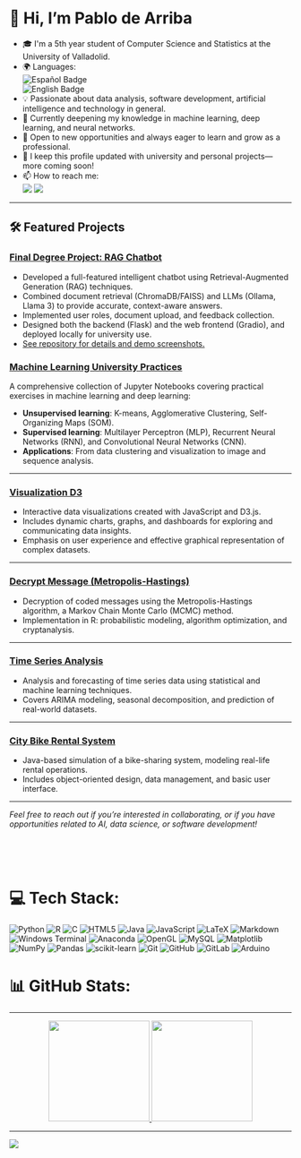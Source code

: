 # 👋 Hi, I’m Pablo de Arriba

- 🎓 I'm a 5th year student of Computer Science and Statistics at the University of Valladolid.
- 🌍 Languages:  
  ![Español Badge](https://img.shields.io/badge/Espa%C3%B1ol-eb4308)  
  ![English Badge](https://img.shields.io/badge/English-083ceb)
- 💡 Passionate about data analysis, software development, artificial intelligence and technology in general.
- 🤖 Currently deepening my knowledge in machine learning, deep learning, and neural networks.
- 🚀 Open to new opportunities and always eager to learn and grow as a professional.
- 💼 I keep this profile updated with university and personal projects—more coming soon!
- 📫 How to reach me:  
  <a href="mailto:pdearriba.mendizabal@gmail.com"><img src="https://img.shields.io/badge/-Gmail-%23333?style=for-the-badge&logo=gmail&logoColor=white"></a>
  <a href="https://www.linkedin.com/in/pablo-de-arriba-mendizábal-594632333" target="_blank"><img src="https://img.shields.io/badge/-LinkedIn-%230077B5?style=for-the-badge&logo=linkedin&logoColor=white"></a>

---

## 🛠️ Featured Projects

### [Final Degree Project: RAG Chatbot](https://github.com/pablo79d8/tfg-chatbot-rag)
- Developed a full-featured intelligent chatbot using Retrieval-Augmented Generation (RAG) techniques.
- Combined document retrieval (ChromaDB/FAISS) and LLMs (Ollama, Llama 3) to provide accurate, context-aware answers.
- Implemented user roles, document upload, and feedback collection.
- Designed both the backend (Flask) and the web frontend (Gradio), and deployed locally for university use.
- [See repository for details and demo screenshots.](https://github.com/pablo79d8/tfg-chatbot-rag)


### [Machine Learning University Practices](https://github.com/pablo79d8/machine-learning-university-practices)
A comprehensive collection of Jupyter Notebooks covering practical exercises in machine learning and deep learning:
- **Unsupervised learning**: K-means, Agglomerative Clustering, Self-Organizing Maps (SOM).
- **Supervised learning**: Multilayer Perceptron (MLP), Recurrent Neural Networks (RNN), and Convolutional Neural Networks (CNN).
- **Applications**: From data clustering and visualization to image and sequence analysis.  

---

### [Visualization D3](https://github.com/pablo79d8/Visualization-D3)
- Interactive data visualizations created with JavaScript and D3.js.
- Includes dynamic charts, graphs, and dashboards for exploring and communicating data insights.
- Emphasis on user experience and effective graphical representation of complex datasets.

---

### [Decrypt Message (Metropolis-Hastings)](https://github.com/pablo79d8/MCMC-decoding)
- Decryption of coded messages using the Metropolis-Hastings algorithm, a Markov Chain Monte Carlo (MCMC) method.
- Implementation in R: probabilistic modeling, algorithm optimization, and cryptanalysis.

---

### [Time Series Analysis](https://github.com/pablo79d8/Time-Series-Analysis)
- Analysis and forecasting of time series data using statistical and machine learning techniques.
- Covers ARIMA modeling, seasonal decomposition, and prediction of real-world datasets.

---

### [City Bike Rental System](https://github.com/pablo79d8/CityBike)
- Java-based simulation of a bike-sharing system, modeling real-life rental operations.
- Includes object-oriented design, data management, and basic user interface.

---

*Feel free to reach out if you’re interested in collaborating, or if you have opportunities related to AI, data science, or software development!*


<br><br><br>

# 💻 Tech Stack:
![Python](https://img.shields.io/badge/python-3670A0?style=for-the-badge&logo=python&logoColor=ffdd54) ![R](https://img.shields.io/badge/r-%23276DC3.svg?style=for-the-badge&logo=r&logoColor=white) ![C](https://img.shields.io/badge/c-%2300599C.svg?style=for-the-badge&logo=c&logoColor=white) ![HTML5](https://img.shields.io/badge/html5-%23E34F26.svg?style=for-the-badge&logo=html5&logoColor=white) ![Java](https://img.shields.io/badge/java-%23ED8B00.svg?style=for-the-badge&logo=openjdk&logoColor=white) ![JavaScript](https://img.shields.io/badge/javascript-%23323330.svg?style=for-the-badge&logo=javascript&logoColor=%23F7DF1E) ![LaTeX](https://img.shields.io/badge/latex-%23008080.svg?style=for-the-badge&logo=latex&logoColor=white) ![Markdown](https://img.shields.io/badge/markdown-%23000000.svg?style=for-the-badge&logo=markdown&logoColor=white) ![Windows Terminal](https://img.shields.io/badge/Windows%20Terminal-%234D4D4D.svg?style=for-the-badge&logo=windows-terminal&logoColor=white) ![Anaconda](https://img.shields.io/badge/Anaconda-%2344A833.svg?style=for-the-badge&logo=anaconda&logoColor=white) ![OpenGL](https://img.shields.io/badge/OpenGL-%23FFFFFF.svg?style=for-the-badge&logo=opengl) ![MySQL](https://img.shields.io/badge/mysql-4479A1.svg?style=for-the-badge&logo=mysql&logoColor=white) ![Matplotlib](https://img.shields.io/badge/Matplotlib-%23ffffff.svg?style=for-the-badge&logo=Matplotlib&logoColor=black) ![NumPy](https://img.shields.io/badge/numpy-%23013243.svg?style=for-the-badge&logo=numpy&logoColor=white) ![Pandas](https://img.shields.io/badge/pandas-%23150458.svg?style=for-the-badge&logo=pandas&logoColor=white) ![scikit-learn](https://img.shields.io/badge/scikit--learn-%23F7931E.svg?style=for-the-badge&logo=scikit-learn&logoColor=white) ![Git](https://img.shields.io/badge/git-%23F05033.svg?style=for-the-badge&logo=git&logoColor=white) ![GitHub](https://img.shields.io/badge/github-%23121011.svg?style=for-the-badge&logo=github&logoColor=white) ![GitLab](https://img.shields.io/badge/gitlab-%23181717.svg?style=for-the-badge&logo=gitlab&logoColor=white) ![Arduino](https://img.shields.io/badge/-Arduino-00979D?style=for-the-badge&logo=Arduino&logoColor=white)
# 📊 GitHub Stats:


---




<div align="center">
  <a href="https://github.com/pablo79d8">
  <img height="180em" src="https://github-readme-stats.vercel.app/api?username=pablo79d8&show_icons=true&theme=cobalt&include_all_commits=true&count_private=true"/>
  <img height="180em" src="https://github-readme-stats.vercel.app/api/top-langs/?username=pablo79d8&layout=compact&langs_count=7&theme=cobalt"/>
</div>
    
---

 [![](https://visitcount.itsvg.in/api?id=pablo79d8&icon=0&color=0)](https://visitcount.itsvg.in)
